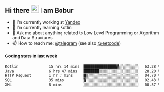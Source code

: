 ## Hi there <img src="https://media.giphy.com/media/hvRJCLFzcasrR4ia7z/giphy.gif" width="25px" height="25px"> I am Bobur

- 💼 I’m currently working at [Yandex](https://yandex.ru/)
- 🌱 I’m currently learning Kotlin
- 💬 Ask me about anything related to Low Level Programming or Algorithm and Data Structures
- 📫 How to reach me: [@telegram](https://t.me/octoant) (see also [@leetcode](https://leetcode.com/octoant/))    

#### Coding stats in last week

<!--START_SECTION:waka-->

```txt
Kotlin              15 hrs 14 mins  ███████████████▓░░░░░░░░░   63.28 %
Java                6 hrs 47 mins   ███████░░░░░░░░░░░░░░░░░░   28.20 %
HTTP Request        1 hr 7 mins     █▒░░░░░░░░░░░░░░░░░░░░░░░   04.70 %
SQL                 35 mins         ▓░░░░░░░░░░░░░░░░░░░░░░░░   02.43 %
XML                 8 mins          ░░░░░░░░░░░░░░░░░░░░░░░░░   00.57 %
```

<!--END_SECTION:waka-->

